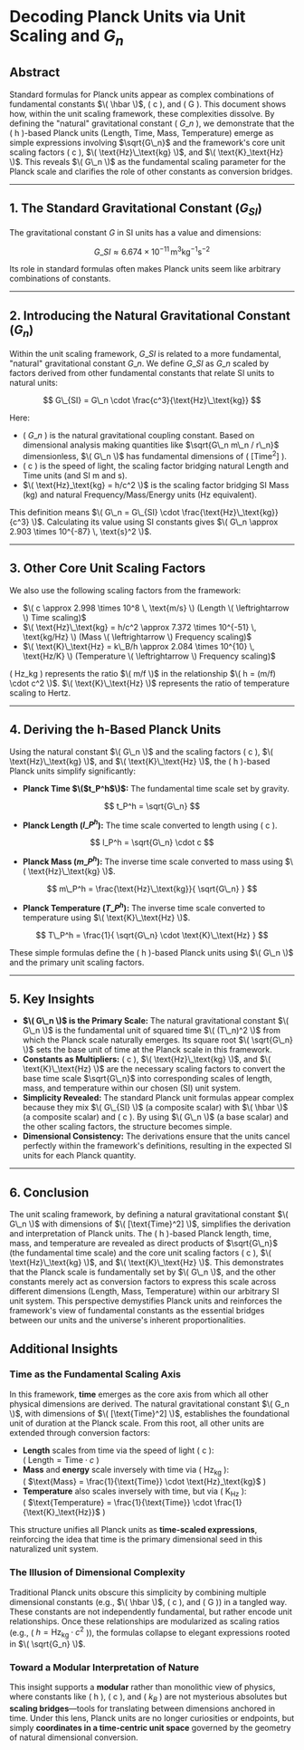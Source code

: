 # Decoding Planck Units via Unit Scaling and  $G_n$

## Abstract

Standard formulas for Planck units appear as complex combinations of fundamental constants $\( \hbar \)$, \( c \), and \( G \). This document shows how, within the unit scaling framework, these complexities dissolve. By defining the "natural" gravitational constant \( $G\_n$ \), we demonstrate that the \( h \)-based Planck units (Length, Time, Mass, Temperature) emerge as simple expressions involving $\sqrt{G\_n}$ and the framework's core unit scaling factors \( c \), $\( \text{Hz}\_\text{kg} \)$, and $\( \text{K}_\text{Hz} \)$. This reveals $\( G\_n \)$ as the fundamental scaling parameter for the Planck scale and clarifies the role of other constants as conversion bridges.

---

## 1. The Standard Gravitational Constant ($G_{SI}$)

The gravitational constant $G$ in SI units has a value and dimensions:

$$ G\_{SI} \approx 6.674 \times 10^{-11} \, \text{m}^3 \text{kg}^{-1} \text{s}^{-2} $$

Its role in standard formulas often makes Planck units seem like arbitrary combinations of constants.

---

## 2. Introducing the Natural Gravitational Constant ($G_n$)

Within the unit scaling framework, $G\_{SI}$ is related to a more fundamental, "natural" gravitational constant $G\_n$. We define $G\_{SI}$ as $G\_n$ scaled by factors derived from other fundamental constants that relate SI units to natural units:

$$ G\_{SI} = G\_n \cdot \frac{c^3}{\text{Hz}\_\text{kg}} $$

Here:
- \( $G\_n$ \) is the natural gravitational coupling constant. Based on dimensional analysis making quantities like $\sqrt{G\_n m\_n / r\_n}$ dimensionless, $\( G\_n \)$ has fundamental dimensions of \( $[\text{Time}^2]$ \).
- \( c \) is the speed of light, the scaling factor bridging natural Length and Time units (and SI m and s).
- $\( \text{Hz}_\text{kg} = h/c^2 \)$ is the scaling factor bridging SI Mass (kg) and natural Frequency/Mass/Energy units (Hz equivalent).

This definition means $\( G\_n = G\_{SI} \cdot \frac{\text{Hz}\_\text{kg}}{c^3} \)$. Calculating its value using SI constants gives $\( G\_n \approx 2.903 \times 10^{-87} \, \text{s}^2 \)$.

---

## 3. Other Core Unit Scaling Factors

We also use the following scaling factors from the framework:
- $\( c \approx 2.998 \times 10^8 \, \text{m/s} \) (Length \( \leftrightarrow \) Time scaling)$
- $\( \text{Hz}\_\text{kg} = h/c^2 \approx 7.372 \times 10^{-51} \, \text{kg/Hz} \) (Mass \( \leftrightarrow \) Frequency scaling)$
- $\( \text{K}\_\text{Hz} = k\_B/h \approx 2.084 \times 10^{10} \, \text{Hz/K} \) (Temperature \( \leftrightarrow \) Frequency scaling)$

\( $\text{Hz}\_\text{kg}$ \) represents the ratio $\( m/f \)$ in the relationship $\( h = (m/f) \cdot c^2 \)$.
$\( \text{K}\_\text{Hz} \)$ represents the ratio of temperature scaling to Hertz.

---

## 4. Deriving the h-Based Planck Units

Using the natural constant $\( G\_n \)$ and the scaling factors \( c \), $\( \text{Hz}\_\text{kg} \)$, and $\( \text{K}\_\text{Hz} \)$, the \( h \)-based Planck units simplify significantly:

- **Planck Time $\($t\_P^h$\)$:** The fundamental time scale set by gravity.
  
$$ t_P^h = \sqrt{G\_n} $$

- **Planck Length ($l\_P^h$):** The time scale converted to length using \( c \).
  
$$ l_P^h = \sqrt{G\_n} \cdot c $$

- **Planck Mass ($m\_P^h$):** The inverse time scale converted to mass using $\( \text{Hz}\_\text{kg} \)$.
  
$$ m\_P^h = \frac{\text{Hz}\_\text{kg}}{ \sqrt{G\_n} } $$

- **Planck Temperature ($T\_P^h$):** The inverse time scale converted to temperature using $\( \text{K}\_\text{Hz} \)$.
  
$$ T\_P^h = \frac{1}{ \sqrt{G\_n} \cdot \text{K}\_\text{Hz} } $$

These simple formulas define the \( h \)-based Planck units using $\( G\_n \)$ and the primary unit scaling factors.

---

## 5. Key Insights

- **$\( G\_n \)$ is the Primary Scale:** The natural gravitational constant $\( G\_n \)$ is the fundamental unit of squared time $\( (T\_n)^2 \)$ from which the Planck scale naturally emerges. Its square root $\( \sqrt{G\_n} \)$ sets the base unit of time at the Planck scale in this framework.
- **Constants as Multipliers:** \( c \), $\( \text{Hz}\_\text{kg} \)$, and $\( \text{K}\_\text{Hz} \)$ are the necessary scaling factors to convert the base time scale $\sqrt{G\_n}$ into corresponding scales of length, mass, and temperature within our chosen (SI) unit system.
- **Simplicity Revealed:** The standard Planck unit formulas appear complex because they mix $\( G\_{SI} \)$ (a composite scalar) with $\( \hbar \)$ (a composite scalar) and \( c \). By using $\( G\_n \)$ (a base scalar) and the other scaling factors, the structure becomes simple.
- **Dimensional Consistency:** The derivations ensure that the units cancel perfectly within the framework's definitions, resulting in the expected SI units for each Planck quantity.

---

## 6. Conclusion

The unit scaling framework, by defining a natural gravitational constant $\( G\_n \)$ with dimensions of $\( [\text{Time}^2] \)$, simplifies the derivation and interpretation of Planck units. The \( h \)-based Planck length, time, mass, and temperature are revealed as direct products of $\sqrt{G\_n}$ (the fundamental time scale) and the core unit scaling factors \( c \), $\( \text{Hz}\_\text{kg} \)$, and $\( \text{K}\_\text{Hz} \)$. This demonstrates that the Planck scale is fundamentally set by $\( G\_n \)$, and the other constants merely act as conversion factors to express this scale across different dimensions (Length, Mass, Temperature) within our arbitrary SI unit system. This perspective demystifies Planck units and reinforces the framework's view of fundamental constants as the essential bridges between our units and the universe's inherent proportionalities.

## Additional Insights

### Time as the Fundamental Scaling Axis

In this framework, **time** emerges as the core axis from which all other physical dimensions are derived. The natural gravitational constant $\( G_n \)$, with dimensions of $\( [\text{Time}^2] \)$, establishes the foundational unit of duration at the Planck scale. From this root, all other units are extended through conversion factors:

- **Length** scales from time via the speed of light \( c \):  
  \( $\text{Length} = \text{Time} \cdot c$ \)
- **Mass** and **energy** scale inversely with time via \( $\text{Hz}_\text{kg}$ \):  
  \( $\text{Mass} = \frac{1}{\text{Time}} \cdot \text{Hz}_\text{kg}$ \)
- **Temperature** also scales inversely with time, but via \( $\text{K}_\text{Hz}$ \):  
  \( $\text{Temperature} = \frac{1}{\text{Time}} \cdot \frac{1}{\text{K}_\text{Hz}}$ \)

This structure unifies all Planck units as **time-scaled expressions**, reinforcing the idea that time is the primary dimensional seed in this naturalized unit system.

### The Illusion of Dimensional Complexity

Traditional Planck units obscure this simplicity by combining multiple dimensional constants (e.g., $\( \hbar \)$, \( c \), and \( G \)) in a tangled way. These constants are not independently fundamental, but rather encode unit relationships. Once these relationships are modularized as scaling ratios (e.g., \( $h = \text{Hz}_\text{kg} \cdot c^2$ \)), the formulas collapse to elegant expressions rooted in $\( \sqrt{G_n} \)$.

### Toward a Modular Interpretation of Nature

This insight supports a **modular** rather than monolithic view of physics, where constants like \( h \), \( c \), and \( $k_B$ \) are not mysterious absolutes but **scaling bridges**—tools for translating between dimensions anchored in time. Under this lens, Planck units are no longer curiosities or endpoints, but simply **coordinates in a time-centric unit space** governed by the geometry of natural dimensional conversion.


